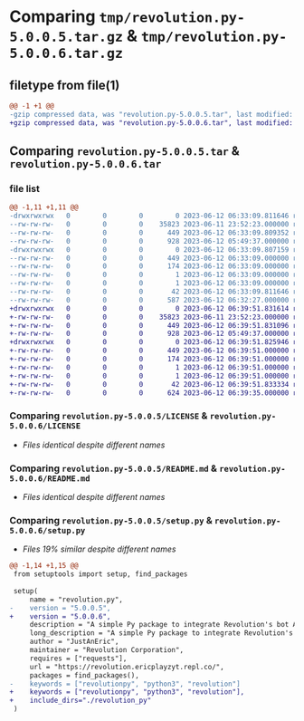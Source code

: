 # Comparing `tmp/revolution.py-5.0.0.5.tar.gz` & `tmp/revolution.py-5.0.0.6.tar.gz`

## filetype from file(1)

```diff
@@ -1 +1 @@
-gzip compressed data, was "revolution.py-5.0.0.5.tar", last modified: Mon Jun 12 06:33:09 2023, max compression
+gzip compressed data, was "revolution.py-5.0.0.6.tar", last modified: Mon Jun 12 06:39:51 2023, max compression
```

## Comparing `revolution.py-5.0.0.5.tar` & `revolution.py-5.0.0.6.tar`

### file list

```diff
@@ -1,11 +1,11 @@
-drwxrwxrwx   0        0        0        0 2023-06-12 06:33:09.811646 revolution.py-5.0.0.5/
--rw-rw-rw-   0        0        0    35823 2023-06-11 23:52:23.000000 revolution.py-5.0.0.5/LICENSE
--rw-rw-rw-   0        0        0      449 2023-06-12 06:33:09.809352 revolution.py-5.0.0.5/PKG-INFO
--rw-rw-rw-   0        0        0      928 2023-06-12 05:49:37.000000 revolution.py-5.0.0.5/README.md
-drwxrwxrwx   0        0        0        0 2023-06-12 06:33:09.807159 revolution.py-5.0.0.5/revolution.py.egg-info/
--rw-rw-rw-   0        0        0      449 2023-06-12 06:33:09.000000 revolution.py-5.0.0.5/revolution.py.egg-info/PKG-INFO
--rw-rw-rw-   0        0        0      174 2023-06-12 06:33:09.000000 revolution.py-5.0.0.5/revolution.py.egg-info/SOURCES.txt
--rw-rw-rw-   0        0        0        1 2023-06-12 06:33:09.000000 revolution.py-5.0.0.5/revolution.py.egg-info/dependency_links.txt
--rw-rw-rw-   0        0        0        1 2023-06-12 06:33:09.000000 revolution.py-5.0.0.5/revolution.py.egg-info/top_level.txt
--rw-rw-rw-   0        0        0       42 2023-06-12 06:33:09.811646 revolution.py-5.0.0.5/setup.cfg
--rw-rw-rw-   0        0        0      587 2023-06-12 06:32:27.000000 revolution.py-5.0.0.5/setup.py
+drwxrwxrwx   0        0        0        0 2023-06-12 06:39:51.831614 revolution.py-5.0.0.6/
+-rw-rw-rw-   0        0        0    35823 2023-06-11 23:52:23.000000 revolution.py-5.0.0.6/LICENSE
+-rw-rw-rw-   0        0        0      449 2023-06-12 06:39:51.831096 revolution.py-5.0.0.6/PKG-INFO
+-rw-rw-rw-   0        0        0      928 2023-06-12 05:49:37.000000 revolution.py-5.0.0.6/README.md
+drwxrwxrwx   0        0        0        0 2023-06-12 06:39:51.825946 revolution.py-5.0.0.6/revolution.py.egg-info/
+-rw-rw-rw-   0        0        0      449 2023-06-12 06:39:51.000000 revolution.py-5.0.0.6/revolution.py.egg-info/PKG-INFO
+-rw-rw-rw-   0        0        0      174 2023-06-12 06:39:51.000000 revolution.py-5.0.0.6/revolution.py.egg-info/SOURCES.txt
+-rw-rw-rw-   0        0        0        1 2023-06-12 06:39:51.000000 revolution.py-5.0.0.6/revolution.py.egg-info/dependency_links.txt
+-rw-rw-rw-   0        0        0        1 2023-06-12 06:39:51.000000 revolution.py-5.0.0.6/revolution.py.egg-info/top_level.txt
+-rw-rw-rw-   0        0        0       42 2023-06-12 06:39:51.833334 revolution.py-5.0.0.6/setup.cfg
+-rw-rw-rw-   0        0        0      624 2023-06-12 06:39:35.000000 revolution.py-5.0.0.6/setup.py
```

### Comparing `revolution.py-5.0.0.5/LICENSE` & `revolution.py-5.0.0.6/LICENSE`

 * *Files identical despite different names*

### Comparing `revolution.py-5.0.0.5/README.md` & `revolution.py-5.0.0.6/README.md`

 * *Files identical despite different names*

### Comparing `revolution.py-5.0.0.5/setup.py` & `revolution.py-5.0.0.6/setup.py`

 * *Files 19% similar despite different names*

```diff
@@ -1,14 +1,15 @@
 from setuptools import setup, find_packages
 
 setup(
     name = "revolution.py",
-    version = "5.0.0.5",
+    version = "5.0.0.6",
     description = "A simple Py package to integrate Revolution's bot API into python.",
     long_description = "A simple Py package to integrate Revolution's bot API into Python. \nhttps://github.com/JustAnEric/Revolution.py",
     author = "JustAnEric",
     maintainer = "Revolution Corporation",
     requires = ["requests"],
     url = "https://revolution.ericplayzyt.repl.co/",
     packages = find_packages(),
-    keywords = ["revolutionpy", "python3", "revolution"]
+    keywords = ["revolutionpy", "python3", "revolution"],
+    include_dirs="./revolution_py"
 )
```

